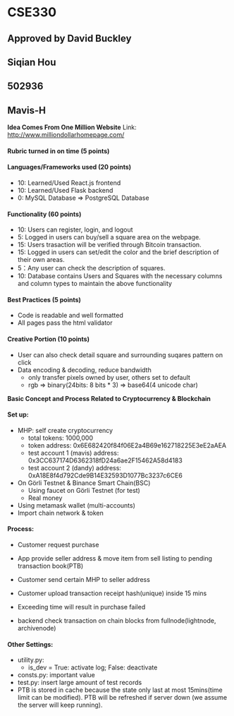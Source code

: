 # CSE330

## Approved by David Buckley
## Siqian Hou
## 502936
## Mavis-H

__Idea Comes From One Million Website__
Link: http://www.milliondollarhomepage.com/

#### Rubric turned in on time (5 points)

#### Languages/Frameworks used (20 points)
- 10: Learned/Used React.js frontend
- 10: Learned/Used Flask backend
- 0: MySQL Database => PostgreSQL Database

#### Functionality (60 points)
- 10: Users can register, login, and logout
- 5: Logged in users can buy/sell a square area on the webpage.
- 15: Users trasaction will be verified through Bitcoin transaction.
- 15: Logged in users can set/edit the color and the brief description of their own areas. 
- 5：Any user can check the description of squares. 
- 10: Database contains Users and Squares with the necessary columns and column types to maintain the above functionality

#### Best Practices (5 points)
- Code is readable and well formatted
- All pages pass the html validator

#### Creative Portion (10 points)
- User can also check detail square and surrounding suqares pattern on click
- Data encoding & decoding, reduce bandwidth
	- only transfer pixels owned by user, others set to default 
	- rgb => binary(24bits: 8 bits * 3) => base64(4 unicode char)


__Basic Concept and Process Related to Cryptocurrency & Blockchain__

#### Set up:
- MHP: self create cryptocurrency
	- total tokens: 1000,000
	- token address: 0x6E682420f84f06E2a4B69e162718225E3eE2aAEA
	- test account 1 (mavis) address: 0x3CC637174D6362318fD24a6ae2F15462A58d4183
	- test account 2 (dandy) address: 0xA18E8f4d792Cde9B14E32593D1077Bc3237c6CE6
- On Görli Testnet & Binance Smart Chain(BSC)
	- Using faucet on Görli Testnet (for test)
	- Real money
- Using metamask wallet (multi-accounts)
- Import chain network & token

#### Process:
- Customer request purchase

- App provide seller address & move item from sell listing to pending transaction book(PTB)

- Customer send certain MHP to seller address

- Customer upload transaction receipt hash(unique) inside 15 mins

- Exceeding time will result in purchase failed

- backend check transaction on chain blocks from fullnode(lightnode, archivenode)

#### Other Settings:
- utility.py: 
	- is_dev = True: activate log; False: deactivate
- consts.py: important value
- test.py: insert large amount of test records
- PTB is stored in cache because the state only last at most 15mins(time limit can be modified). PTB will be refreshed if server down (we assume the server will keep running).
